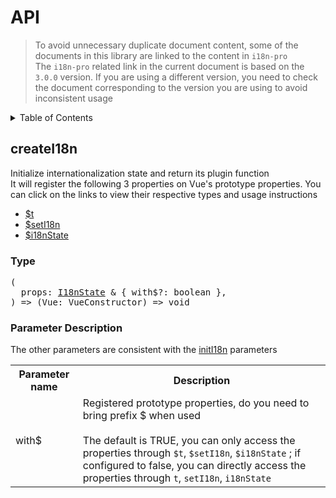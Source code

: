 
# API

> To avoid unnecessary duplicate document content, some of the documents in this library are linked to the content in  `i18n-pro` <br/>
> The  `i18n-pro`  related link in the current document is based on the  `3.0.0`  version. If you are using a different version, you need to check the document corresponding to the version you are using to avoid inconsistent usage<br/>
<details >
  <summary>Table of Contents</summary>

  &emsp;&emsp;[createI18n](#createi18n)<br/>
  &emsp;&emsp;&emsp;&emsp;[Type](#createi18n-type)<br/>
  &emsp;&emsp;&emsp;&emsp;[Parameter Description](#createi18n-parameter-description)<br/>

</details>

## createI18n
Initialize internationalization state and return its plugin function<br />It will register the following 3 properties on Vue's prototype properties. You can click on the links to view their respective types and usage instructions
* <a href="https://github.com/i18n-pro/core/blob/v3.0.0/docs/dist/API.md#t">$t</a>
* <a href="https://github.com/i18n-pro/core/blob/v3.0.0/docs/dist/API.md#seti18n">$setI18n</a>
* <a href="https://github.com/i18n-pro/core/blob/v3.0.0/docs/dist/API.md#i18nstate">$i18nState</a>


<h3 id="createi18n-type">Type</h3>
<pre>
(
  props: <a href="https://github.com/i18n-pro/core/blob/v3.0.0/docs/dist/API.md#i18nstate">I18nState</a> & { with$?: boolean },
) => (Vue: VueConstructor) => void
</pre>

<h3 id="createi18n-parameter-description">Parameter Description</h3>
The other parameters are consistent with the  <a href="https://github.com/i18n-pro/core/blob/v3.0.0/docs/dist/API.md#initi18n">initI18n</a>  parameters<table>
  <tr>
    <th>Parameter name</th>
    <th>Description</th>
  </tr>
  <tr>
    <tr>
      <td>with$</td>
      <td>
        Registered prototype properties, do you need to bring prefix $ when used<br /><br />The default is TRUE, you can only access the properties through  <code>$t</code>, <code>$setI18n</code>, <code>$i18nState</code> ; if configured to false, you can directly access the properties through  <code>t</code>, <code>setI18n</code>, <code>i18nState</code> 
      </td>
    </tr>
  </tr>
</table>
